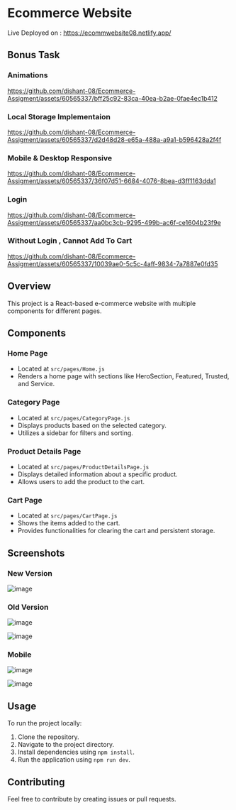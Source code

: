 # Ecommerce Website

Live Deployed on : https://ecommwebsite08.netlify.app/

## Bonus Task

### Animations


https://github.com/dishant-08/Ecommerce-Assigment/assets/60565337/bff25c92-83ca-40ea-b2ae-0fae4ec1b412

### Local Storage Implementaion


https://github.com/dishant-08/Ecommerce-Assigment/assets/60565337/d2d48d28-e65a-488a-a9a1-b596428a2f4f


### Mobile & Desktop Responsive


https://github.com/dishant-08/Ecommerce-Assigment/assets/60565337/36f07d51-6684-4076-8bea-d3ff1163dda1

### Login 


https://github.com/dishant-08/Ecommerce-Assigment/assets/60565337/aa0bc3cb-9295-499b-ac6f-ce1604b23f9e


### Without Login , Cannot Add To Cart



https://github.com/dishant-08/Ecommerce-Assigment/assets/60565337/10039ae0-5c5c-4aff-9834-7a7887e0fd35







## Overview

This project is a React-based e-commerce website with multiple components for different pages.

## Components

### Home Page
- Located at `src/pages/Home.js`
- Renders a home page with sections like HeroSection, Featured, Trusted, and Service.

### Category Page
- Located at `src/pages/CategoryPage.js`
- Displays products based on the selected category.
- Utilizes a sidebar for filters and sorting.

### Product Details Page
- Located at `src/pages/ProductDetailsPage.js`
- Displays detailed information about a specific product.
- Allows users to add the product to the cart.

### Cart Page
- Located at `src/pages/CartPage.js`
- Shows the items added to the cart.
- Provides functionalities for clearing the cart and persistent storage.

## Screenshots

### New Version
![image](https://github.com/dishant-08/Ecommerce-Assigment/assets/60565337/fa689756-dc8a-4f80-b421-13959e2e981b)


### Old Version
![image](https://github.com/dishant-08/Ecommerce-Assigment/assets/60565337/07c8dcb3-ceec-413f-812d-34de879525aa)

![image](https://github.com/dishant-08/Ecommerce-Assigment/assets/60565337/ac872408-1b69-49ec-8147-24d4e99f8f85)

### Mobile
![image](https://github.com/dishant-08/Ecommerce-Assigment/assets/60565337/987f767d-8292-4af8-bf17-84776a3ae10a)

![image](https://github.com/dishant-08/Ecommerce-Assigment/assets/60565337/0c5fff35-ccaf-4415-801d-cf3606417fc0)





## Usage

To run the project locally:

1. Clone the repository.
2. Navigate to the project directory.
3. Install dependencies using `npm install`.
4. Run the application using `npm run dev`.

## Contributing

Feel free to contribute by creating issues or pull requests.

